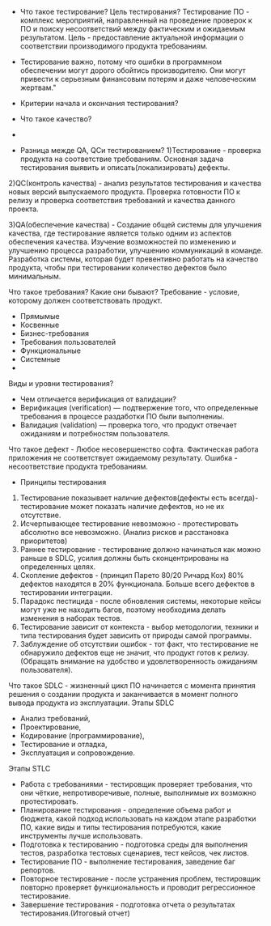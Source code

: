 - Что такое тестирование? Цель тестирования?
Тестирование ПО - комплекс мероприятий, направленный на проведение проверок к ПО и поиску несоответствий между фактическим и ожидаемым результатом.
Цель - предоставление актуальной информации о соответствии производимого продукта требованиям.

- Тестирование важно, потому что ошибки в программном обеспечении могут дорого обойтись производителю. 
Они могут привести к серьезным финансовым потерям и даже человеческим жертвам."

- Критерии начала и окончания тестирования?

- Что такое качество?
- 
- Разница межде QA, QCи тестированием?
1)Тестирование - проверка продукта на соответствие требованиям. Основная задача тестирования выявить и описать(локализировать) дефекты.

2)QC(контроль качества) - анализ результатов тестирования и качества новых версий выпускаемого продукта.
Проверка готовности ПО к релизу и проверка соответствия требований и качества данного проекта.

3)QA(обеспечение качества) - Создание общей системы для улучшения качества, где тестирование является только одним из аспектов обеспечения качества.
Изучение возможностей по изменению и улучшению процесса разработки, улучшению коммуникаций в команде. Разработка системы, 
которая будет превентивно работать на качество продукта, чтобы при тестировании количество дефектов было минимальным.

Что такое требования? Какие они бывают?
Требование - условие, которому должен соответствовать продукт.
- Прямымые
- Косвенные
- Бизнес-требования
- Требования пользователей
- Функциональные
- Системные
- 
Виды и уровни тестирования?
- Чем отличается верификация от валидации?
 - Верификация (verification) — подтвержение того, что определенные требования в процессе раздаботки ПО были выполнениы.
 - Валидация (validation) — проверка того, что продукт отвечает ожиданиям и потребностям пользователя.

Что такое дефект - Любое несовершенство софта. Фактическая работа приложения не соответствует ожидаемому результату.
Ошибка - несоответствие продукта требованиям.

 - Принципы тестирования 
 1) Тестирование показывает наличие дефектов(дефекты есть всегда)- тестирование может показать наличие дефектов, но не их отсутствие.
 2) Исчерпывающее тестирование невозможно - протестировать абсолютно все невозможно.
(Анализ рисков и расстановка приоритетов)
 3) Раннее тестирование - тестирование должно начинаться как можно раньше в SDLC, усилия должны быть сконцентрированы на определенных целях.
 4) Скопление дефектов - (принцип Парето 80/20 Ричард Кох) 80% дефектов находятся в 20% функционала. Больше всего дефектов в тестировании интеграции.
 5) Парадокс пестицида - после обновления системы, некоторые кейсы могут уже не находить багов, поэтому необходима делать изменения в наборах тестов.
 6) Тестирование зависит от контекста - выбор методологии, техники и типа тестирования будет зависить от природы самой программы.
 7) Заблуждение об отсутствии ошибок - тот факт, что тестирование не обнаружило дефектов еще не значит, что продукт готов к релизу.
(Обращать внимание на удобство и удовлетворенность ожиданиям пользователя).
 
 Что такое SDLC - жизненный цикл ПО начинается с момента принятия решения о создании продукта и заканчивается в момент полного вывода продукта из эксплуатации.
Этапы SDLC 
- Анализ требований,
- Проектирование,
- Кодирование (программирование),
- Тестирование и отладка,
- Эксплуатация и сопровождение.
 
 Этапы STLC
 - Работа с требованиями - тестировщик проверяет требования, что они чёткие, непротиворечивые, полные, выполнимые их возможно протестировать.
 - Планирование тестирования -  определение объема работ и бюджета, какой подход использовать на каждом этапе разработки ПО,
 какие виды и типы тестирования потребуются, какие инструменты лучше использовать.
 - Подготовка к тестированию - подготовка среды для выполнения тестов, разработка тестовых сценариев, тест кейсов, чек листов.
 - Тестирование ПО - выполнение тестирования, заведение баг репортов.
 - Повторное тестирование - после устранения проблем, тестировщик повторно проверяет функциональность и проводит регрессионное тестирование.
 - Завершение тестирования - подготовка отчета о результатах тестирования.(Итоговый отчет)
